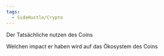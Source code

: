 ```yaml
---
tags:
  - SideHustle/Crypto
---
```

Der Tatsächliche nutzen des Coins

Welchen impact er haben wird auf das Ökosystem des Coins